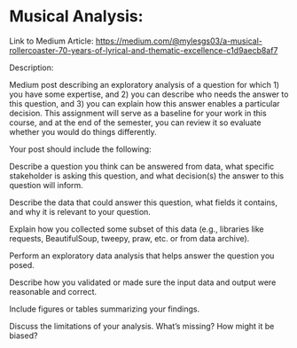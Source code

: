 # Musical Analysis:


Link to Medium Article: https://medium.com/@mylesgs03/a-musical-rollercoaster-70-years-of-lyrical-and-thematic-excellence-c1d9aecb8af7

Description: 

Medium post describing an exploratory analysis of a question for which 1) you have some expertise, and 2) you can describe who needs the answer to this question, and 3) you can explain how this answer enables a particular decision. This assignment will serve as a baseline for your work in this course, and at the end of the semester, you can review it so evaluate whether you would do things differently.

Your post should include the following:

Describe a question you think can be answered from data, what specific stakeholder is asking this question, and what decision(s) the answer to this question will inform.

Describe the data that could answer this question, what fields it contains, and why it is relevant to your question.

Explain how you collected some subset of this data (e.g., libraries like requests, BeautifulSoup, tweepy, praw, etc. or from data archive). 

Perform an exploratory data analysis that helps answer the question you posed. 

Describe how you validated or made sure the input data and output were reasonable and correct. 

Include figures or tables summarizing your findings. 

Discuss the limitations of your analysis. What’s missing? How might it be biased?

